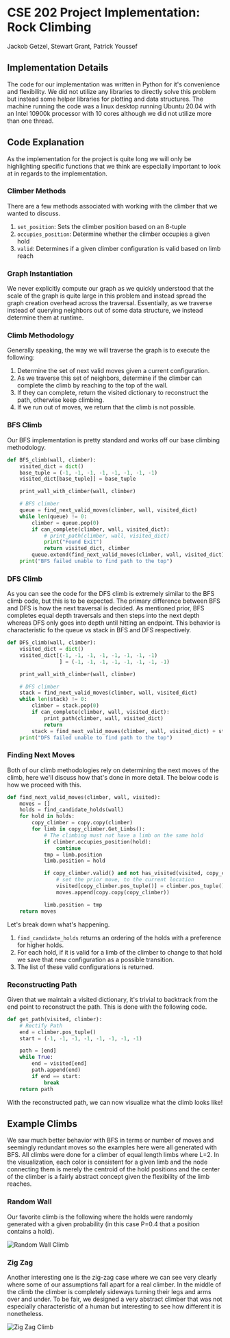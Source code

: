 # CSE 202 Project Implementation: Rock Climbing
Jackob Getzel, Stewart Grant, Patrick Youssef
## Implementation Details

The code for our implementation was written in Python for it's convenience and flexibility. We did not utilize any libraries to directly solve this problem but instead some helper libraries for plotting and data structures. The machine running the code was a linux desktop running Ubuntu 20.04 with an Intel 10900k processor with 10 cores although we did not utilize more than one thread.

## Code Explanation

As the implementation for the project is quite long we will only be highlighting specific functions that we think are especially important to look at in regards to the implementation.

### Climber Methods

There are a few methods associated with working with the climber that we wanted to discuss.

1. `set_position`: Sets the climber position based on an 8-tuple
2. `occupies_position`: Determine whether the climber occupies a given hold
3. `valid`: Determines if a given climber configuration is valid based on limb reach

### Graph Instantiation

We never explicitly compute our graph as we quickly understood that the scale of the graph is quite large in this problem and instead spread the graph creation overhead across the traversal. Essentially, as we traverse instead of querying neighbors out of some data structure, we instead determine them at runtime.

### Climb Methodology

Generally speaking, the way we will traverse the graph is to execute the following:

1. Determine the set of next valid moves given a current configuration.
2. As we traverse this set of neighbors, determine if the climber can complete the climb by reaching to the top of the wall.
3. If they can complete, return the visited dictionary to reconstruct the path, otherwise keep climbing.
4. If we run out of moves, we return that the climb is not possible.

### BFS Climb

Our BFS implementation is pretty standard and works off our base climbing methodology.

```python
def BFS_climb(wall, climber):
    visited_dict = dict()
    base_tuple = (-1, -1, -1, -1, -1, -1, -1, -1)
    visited_dict[base_tuple]] = base_tuple

    print_wall_with_climber(wall, climber)

    # BFS climber
    queue = find_next_valid_moves(climber, wall, visited_dict)
    while len(queue) != 0:
        climber = queue.pop(0)
        if can_complete(climber, wall, visited_dict):
            # print_path(climber, wall, visited_dict)
            print("Found Exit")
            return visited_dict, climber
        queue.extend(find_next_valid_moves(climber, wall, visited_dict))
    print("BFS failed unable to find path to the top")
```

### DFS Climb

As you can see the code for the DFS climb is extremely similar to the BFS climb code, but this is to be expected. The primary difference between BFS and DFS is how the next traversal is decided. As mentioned prior, BFS completes equal depth traversals and then steps into the next depth whereas DFS only goes into depth until hitting an endpoint. This behavior is characteristic fo the queue vs stack in BFS and DFS respectively.

```python
def DFS_climb(wall, climber):
    visited_dict = dict()
    visited_dict[(-1, -1, -1, -1, -1, -1, -1, -1)
                 ] = (-1, -1, -1, -1, -1, -1, -1, -1)

    print_wall_with_climber(wall, climber)

    # DFS climber
    stack = find_next_valid_moves(climber, wall, visited_dict)
    while len(stack) != 0:
        climber = stack.pop(0)
        if can_complete(climber, wall, visited_dict):
            print_path(climber, wall, visited_dict)
            return
        stack = find_next_valid_moves(climber, wall, visited_dict) + stack
    print("DFS failed unable to find path to the top")
```

### Finding Next Moves

Both of our climb methodologies rely on determining the next moves of the climb, here we'll discuss how that's done in more detail. The below code is how we proceed with this.

```python
def find_next_valid_moves(climber, wall, visited):
    moves = []
    holds = find_candidate_holds(wall)
    for hold in holds:
        copy_climber = copy.copy(climber)
        for limb in copy_climber.Get_Limbs():
            # The climbing must not have a limb on the same hold
            if climber.occupies_position(hold):
                continue
            tmp = limb.position
            limb.position = hold

            if copy_climber.valid() and not has_visited(visited, copy_climber):
                # set the prior move, to the current location
                visited[copy_climber.pos_tuple()] = climber.pos_tuple()
                moves.append(copy.copy(copy_climber))

            limb.position = tmp
    return moves
```

Let's break down what's happening.
1. `find_candidate_holds` returns an ordering of the holds with a preference for higher holds.
2. For each hold, if it is valid for a limb of the climber to change to that hold we save that new configuration as a possible transition.
3. The list of these valid configurations is returned.

### Reconstructing Path

Given that we maintain a visited dictionary, it's trivial to backtrack from the end point to reconstruct the path. This is done with the following code.

```python
def get_path(visited, climber):
    # Rectify Path
    end = climber.pos_tuple()
    start = (-1, -1, -1, -1, -1, -1, -1, -1)

    path = [end]
    while True:
        end = visited[end]
        path.append(end)
        if end == start:
            break
    return path
```

With the reconstructed path, we can now visualize what the climb looks like!

## Example Climbs

We saw much better behavior with BFS in terms or number of moves and seemingly redundant moves so the examples here were all generated with BFS. All climbs were done for a climber of equal length limbs where L=2. In the visualization, each color is consistent for a given limb and the node connecting them is merely the centroid of the hold positions and the center of the climber is a fairly abstract concept given the flexibility of the limb reaches.

### Random Wall

Our favorite climb is the following where the holds were randomly generated with a given probability (in this case P=0.4 that a position contains a hold). 

![Random Wall Climb](./files/path0.gif)

### Zig Zag

Another interesting one is the zig-zag case where we can see very clearly where some of our assumptions fall apart for a real climber. In the middle of the climb the climber is completely sideways turning their legs and arms over and under. To be fair, we designed a very abstract climber that was not especially characteristic of a human but interesting to see how different it is nonetheless.

![Zig Zag Climb](./files/path4.gif)